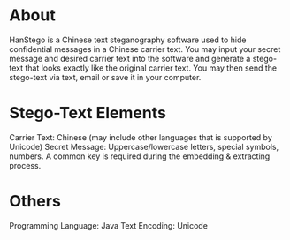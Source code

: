 About 
======
HanStego is a Chinese text steganography software used to hide confidential messages in a Chinese carrier text. 
You may input your secret message and desired carrier text into the software and generate a stego-text that looks
exactly like the original carrier text. You may then send the stego-text via text, email or save it in your computer. 

Stego-Text Elements 
=================
Carrier Text: Chinese (may include other languages that is supported by Unicode) 
Secret Message: Uppercase/lowercase letters, special symbols, numbers. 
A common key is required during the embedding & extracting process. 

Others
=========
Programming Language: Java
Text Encoding: Unicode 
